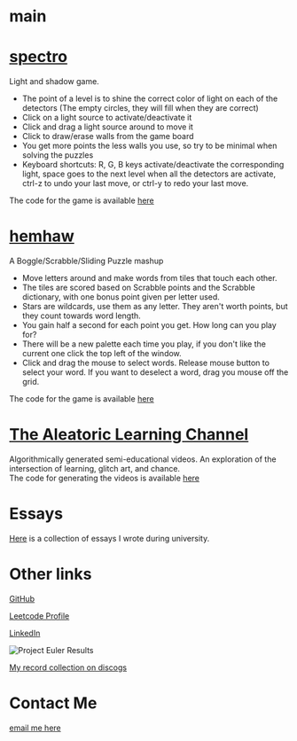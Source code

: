 # main

# [spectro](https://tylerweston.github.io/spectro/)
Light and shadow game.  

- The point of a level is to shine the correct color of light on each of the detectors (The empty circles, they will fill when they are correct)
- Click on a light source to activate/deactivate it
- Click and drag a light source around to move it
- Click to draw/erase walls from the game board
- You get more points the less walls you use, so try to be minimal when solving the puzzles
- Keyboard shortcuts: R, G, B keys activate/deactivate the corresponding light, space goes to the next level when all the detectors are activate, ctrl-z to undo your last move, or ctrl-y to redo your last move.  
  
The code for the game is available [here](https://github.com/tylerweston/spectro) 

# [hemhaw](https://tylerweston.github.io/hemhaw/)
A Boggle/Scrabble/Sliding Puzzle mashup  

- Move letters around and make words from tiles that touch each other.  
- The tiles are scored based on Scrabble points and the Scrabble dictionary, with one bonus point given per letter used.  
- Stars are wildcards, use them as any letter. They aren't worth points, but they count towards word length.  
- You gain half a second for each point you get. How long can you play for?  
- There will be a new palette each time you play, if you don't like the current one click the top left of the window.
- Click and drag the mouse to select words. Release mouse button to select your word. If you want to deselect a word, drag you mouse off the grid.    
  
The code for the game is available [here](https://github.com/tylerweston/hemhaw) 

# [The Aleatoric Learning Channel](https://www.youtube.com/channel/UC2wcr8bK-dM88mLCOqik9ow)  
Algorithmically generated semi-educational videos. An exploration of the intersection of learning, glitch art, and chance.  
The code for generating the videos is available [here](https://github.com/tylerweston/talc)

# Essays  
[Here](https://tylerweston.github.io/essays/) is a collection of essays I wrote during university.

# Other links
[GitHub](https://github.com/tylerweston)

[Leetcode Profile](https://leetcode.com/tylerjohnweston/)  

[LinkedIn](https://www.linkedin.com/in/tylerjweston/)

![Project Euler Results](https://projecteuler.net/profile/tylerjohnweston.png)

[My record collection on discogs](https://www.discogs.com/user/tylerweston/collection)

# Contact Me
<a href="mailto:tylerjohnweston@gmail.com">email me here</a>
